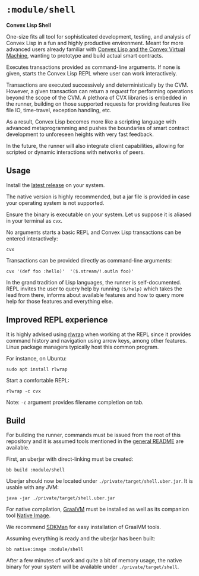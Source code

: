 # `:module/shell`

**Convex Lisp Shell**

One-size fits all tool for sophisticated development, testing, and analysis of Convex Lisp in a fun
and highly productive environment. Meant for more advanced users already familiar with [Convex Lisp and
the Convex Virtual Machine](https://convex.world/cvm), wanting to prototype and build actual smart contracts.

Executes transactions provided as command-line arguments. If none is given, starts the Convex Lisp REPL where
user can work interactively.

Transactions are executed successively and deterministically by the CVM. However, a given transaction can return a
*request* for performing operations beyond the scope of the CVM. A plethora of CVX libraries is embedded
in the runner, building on those supported requests for providing features like file IO, time-travel, exception
handling, etc.

As a result, Convex Lisp becomes more like a scripting language with advanced metaprogramming and pushes the
boundaries of smart contract development to unforeseen heights with very fast feedback.

In the future, the runner will also integrate client capabilities, allowing for scripted or dynamic interactions
with networks of peers.


## Usage

Install the [latest
release](https://github.com/Convex-Dev/convex.cljc/releases/tag/run%2F0.0.0-alpha3)
on your system.

The native version is highly recommended, but a jar file is provided in case
your operating system is not supported.

Ensure the binary is executable on your system. Let us suppose it is aliased in
your terminal as `cvx`.

No arguments starts a basic REPL and Convex Lisp transactions can be entered
interactively:

    cvx

Transactions can be provided directly as command-line arguments:

    cvx '(def foo :hello)'  '($.stream/!.outln foo)'

In the grand tradition of Lisp languages, the runner is self-documented. REPL invites the user to query help
by running `($/help)` which takes the lead from there, informs about available features and how to query
more help for those features and everything else.


## Improved REPL experience

It is highly advised using [rlwrap](https://github.com/hanslub42/rlwrap) when working at the REPL since it
provides command history and navigation using arrow keys, among other features. Linux package managers typically
host this common program.

For instance, on Ubuntu:

    sudo apt install rlwrap

Start a comfortable REPL:

    rlwrap -c cvx

Note: `-c` argument provides filename completion on tab.


## Build

For building the runner, commands must be issued from the root of this repository and it is assumed tools
mentioned in the [general README](../../README.md) are available. 

First, an uberjar with direct-linking must be created:

    bb build :module/shell

Uberjar should now be located under `./private/target/shell.uber.jar`. It is usable with any JVM:

    java -jar ./private/target/shell.uber.jar

For native compilation, [GraalVM](https://www.graalvm.org/docs/getting-started/)
must be installed as well as its companion tool [Native
Image](https://www.graalvm.org/reference-manual/native-image/#install-native-image).

We recommend [SDKMan](https://sdkman.io) for easy installation of GraalVM tools.

Assuming everything is ready and the uberjar has been built:

    bb native:image :module/shell

After a few minutes of work and quite a bit of memory usage, the native binary
for your system will be available under `./private/target/shell`.
